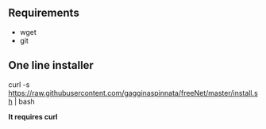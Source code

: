 ## Requirements

- wget
- git

## One line installer

curl -s https://raw.githubusercontent.com/gagginaspinnata/freeNet/master/install.sh | bash

**It requires curl**
